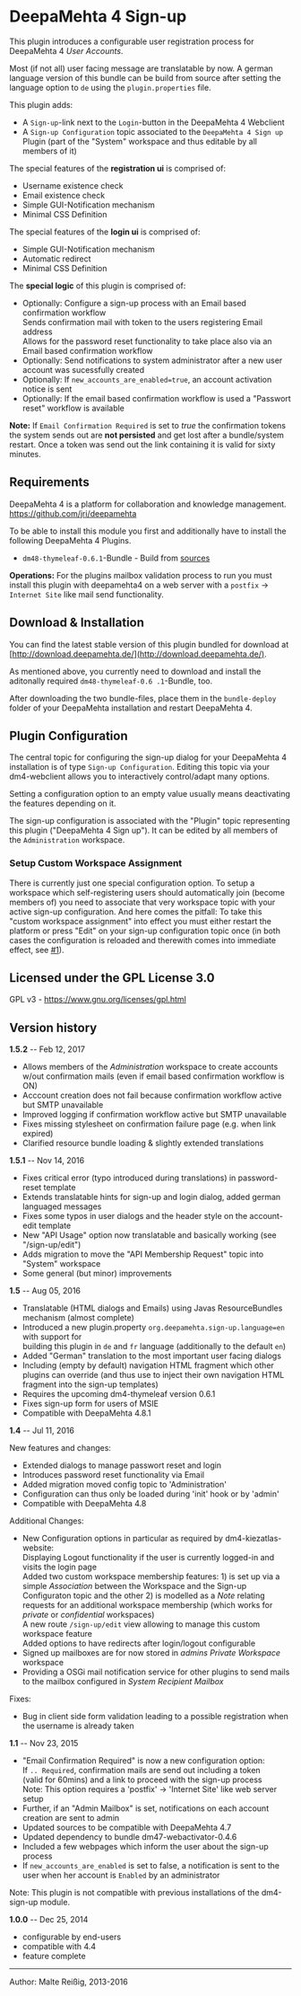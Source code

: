 
# DeepaMehta 4 Sign-up

This plugin introduces a configurable user registration process for DeepaMehta 4 _User Accounts_.

Most (if not all) user facing message are translatable by now. A german language version of this bundle can be build from source after setting the language option to `de` using the `plugin.properties` file.

This plugin adds:
*   A `Sign-up`-link next to the `Login`-button in the DeepaMehta 4 Webclient
*   A `Sign-up Configuration` topic associated to the `DeepaMehta 4 Sign up` Plugin
     (part of the "System" workspace and thus editable by all members of it)

The special features of the **registration ui** is comprised of:
*   Username existence check
*   Email existence check
*   Simple GUI-Notification mechanism
*   Minimal CSS Definition

The special features of the **login ui** is comprised of:
*   Simple GUI-Notification mechanism
*   Automatic redirect
*   Minimal CSS Definition

The **special logic** of this plugin is comprised of:
*   Optionally: Configure a sign-up process with an Email based confirmation workflow<br/>
    Sends confirmation mail with token to the users registering Email address<br/>
    Allows for the password reset functionality to take place also via an Email based confirmation workflow
*   Optionally: Send notifications to system administrator after a new user account was sucessfully created
*   Optionally: If `new_accounts_are_enabled=true`, an account activation notice is sent
*   Optionally: If the email based confirmation workflow is used a "Passwort reset" workflow is available

**Note:** If `Email Confirmation Required` is set to _true_ the confirmation tokens the system sends out are **not persisted** and get lost after a bundle/system restart. Once a token was send out the link containing it is valid for sixty minutes.

## Requirements

DeepaMehta 4 is a platform for collaboration and knowledge management.
https://github.com/jri/deepamehta

To be able to install this module you first and additionally have to install the following DeepaMehta 4 Plugins.

*    `dm48-thymeleaf-0.6.1`-Bundle - Build from [sources](https://github.com/jri/dm4-thymeleaf)

**Operations:** For the plugins mailbox validation process to run you must install this plugin with deepamehta4 on a web server with a 
`postfix` -> `Internet Site` like mail send functionality.

## Download & Installation

You can find the latest stable version of this plugin bundled for download at [http://download.deepamehta.de/](http://download.deepamehta.de/).

As mentioned above, you currently need to download and install the aditonally required `dm48-thymeleaf-0.6
.1`-Bundle, too.

After downloading the two bundle-files, place them in the `bundle-deploy` folder of your DeepaMehta installation and restart DeepaMehta 4.

## Plugin Configuration

The central topic for configuring the sign-up dialog for your DeepaMehta 4 installation is of type `Sign-up Configuration`. Editing this topic via your dm4-webclient allows you to interactively control/adapt many options.

Setting a configuration option to an empty value usually means deactivating the features depending on it.

The sign-up configuration is associated with the "Plugin" topic representing this plugin ("DeepaMehta 4 Sign up"). It can be edited by all members of the `Administration` workspace.

### Setup Custom Workspace Assignment

There is currently just one special configuration option. To setup a workspace which self-registering users should automatically join (become members of) you need to associate that very workspace topic with your active sign-up configuration. And here comes the pitfall: To take this "custom workspace assignment" into effect you must either restart the platform or press "Edit" on your sign-up configuration topic once (in both cases the configuration is reloaded and therewith comes into immediate effect, see [#1](https://github.com/mukil/dm4-sign-up/issues/1)).

## Licensed under the GPL License 3.0

GPL v3 - https://www.gnu.org/licenses/gpl.html

## Version history

**1.5.2** -- Feb 12, 2017

* Allows members of the _Administration_ workspace to create accounts w/out confirmation mails
  (even if email based confirmation workflow is ON)
* Acccount creation does not fail because confirmation workflow active but SMTP unavailable
* Improved logging if confirmation workflow active but SMTP unavailable
* Fixes missing stylesheet on confirmation failure page (e.g. when link expired)
* Clarified resource bundle loading & slightly extended translations

**1.5.1** -- Nov 14, 2016

* Fixes critical error (typo introduced during translations) in password-reset template
* Extends translatable hints for sign-up and login dialog, added german languaged messages
* Fixes some typos in user dialogs and the header style on the account-edit template
* New "API Usage" option now translatable and basically working (see "/sign-up/edit")
* Adds migration to move the "API Membership Request" topic into "System" workspace
* Some general (but minor) improvements

**1.5** -- Aug 05, 2016

* Translatable (HTML dialogs and Emails) using Javas ResourceBundles mechanism (almost complete)
* Introduced a new plugin.property `org.deepamehta.sign-up.language=en` with support for<br/>
  building this plugin in `de` and `fr` language (additionally to the default `en`)
* Added "German" translation to the most important user facing dialogs
* Including (empty by default) navigation HTML fragment which other plugins can override
  (and thus use to inject their own navigation HTML fragment into the sign-up templates)
* Requires the upcoming dm4-thymeleaf version 0.6.1
* Fixes sign-up form for users of MSIE
* Compatible with DeepaMehta 4.8.1

**1.4** -- Jul 11, 2016

New features and changes:<br/>
* Extended dialogs to manage passwort reset and login
* Introduces password reset functionality via Email
* Added migration moved config topic to 'Administration'
* Configuration can thus only be loaded during 'init' hook or by 'admin'
* Compatible with DeepaMehta 4.8

Additional Changes:<br/>
- New Configuration options in particular as required by dm4-kiezatlas-website:<br/>
  Displaying Logout functionality if the user is currently logged-in and visits the login page<br/>
  Added two custom workspace membership features: 1) is set up via a simple _Association_ between the Workspace and the Sign-up Configuraton topic and the other 2) is modelled as a _Note_ relating requests for an additional workspace membership (which works for _private_ or _confidential_ workspaces)<br/>
  A new route `/sign-up/edit` view allowing to manage this custom workspace feature<br/>
  Added options to have redirects after login/logout configurable<br/>
- Signed up mailboxes are for now stored in _admins_ _Private Workspace_ workspace<br/>
- Providing a OSGi mail notification service for other plugins to send mails to the mailbox configured in _System Recipient Mailbox_

Fixes:<br/>
- Bug in client side form validation leading to a possible registration when the username is already taken


**1.1** -- Nov 23, 2015

- "Email Confirmation Required" is now a new configuration option:<br/>
  If `.. Required`, confirmation mails are send out including a token<br/>
  (valid for 60mins) and a link to proceed with the sign-up process<br/>
  Note: This option requires a 'postfix' -> 'Internet Site' like web server setup
- Further, if an "Admin Mailbox" is set, notifications on each account creation are sent to admin
- Updated sources to be compatible with DeepaMehta 4.7
- Updated dependency to bundle dm47-webactivator-0.4.6
- Included a few webpages which inform the user about the sign-up process
- If `new_accounts_are_enabled` is set to false, a notification is sent to the user when her
  account is `Enabled` by an administrator

Note: This plugin is not compatible with previous installations of the dm4-sign-up module.

**1.0.0** -- Dec 25, 2014

- configurable by end-users
- compatible with 4.4
- feature complete

-------------------------------
Author: Malte Reißig, 2013-2016

